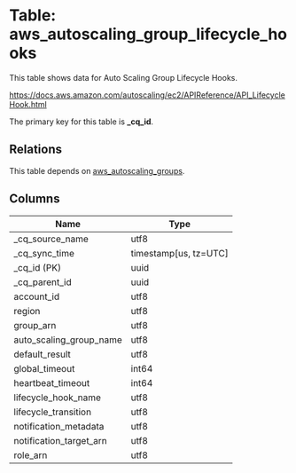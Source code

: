# Table: aws_autoscaling_group_lifecycle_hooks

This table shows data for Auto Scaling Group Lifecycle Hooks.

https://docs.aws.amazon.com/autoscaling/ec2/APIReference/API_LifecycleHook.html

The primary key for this table is **_cq_id**.

## Relations

This table depends on [aws_autoscaling_groups](aws_autoscaling_groups).

## Columns

| Name          | Type          |
| ------------- | ------------- |
|_cq_source_name|utf8|
|_cq_sync_time|timestamp[us, tz=UTC]|
|_cq_id (PK)|uuid|
|_cq_parent_id|uuid|
|account_id|utf8|
|region|utf8|
|group_arn|utf8|
|auto_scaling_group_name|utf8|
|default_result|utf8|
|global_timeout|int64|
|heartbeat_timeout|int64|
|lifecycle_hook_name|utf8|
|lifecycle_transition|utf8|
|notification_metadata|utf8|
|notification_target_arn|utf8|
|role_arn|utf8|
